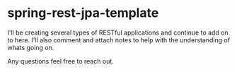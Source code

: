 # spring-rest-jpa-template

I'll be creating several types of RESTful applications and continue to add on to here. I'll also comment and attach notes to help with the understanding of whats going on.

Any questions feel free to reach out.
